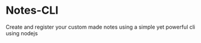 # Notes-CLI
Create and register your custom made notes using a simple yet powerful cli using nodejs
